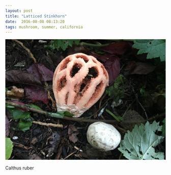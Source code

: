 ```yaml
---
layout: post
title: "Latticed Stinkhorn"
date:  2016-08-08 08:13:20
tags: mushroom, summer, california 
---
```


![Latticed Stinkhorn](/images/calthus-ruber.png)

Calthus ruber
<!--more-->


